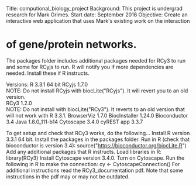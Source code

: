 Title: computional_biology_project
Background: This project is undergrad research
for Mark Grimes. 
Start date: September 2016
Objective: Create an interactive web application
that uses Mark's existing work on the interaction
# of gene/protein networks. 

The packages folder includes additional packages 
needed for RCy3 to run and some for RCyjs to run. 
R will notify you if more dependencies are needed. 
Install these if R instructs. 

Versions:
R 		3.3.1 64 bit
RCyjs 		1.7.0	
		NOTE: Do not install RCyjs with 
		biocLite("RCyjs"). It will revert 
		you to an old version.  
RCy3		1.2.0	
		NOTE: Do not install with 
		biocLite("RCy3"). It reverts to 
		an old version that will not work 
		with R 3.3.1. 
BrowserViz 	1.7.0
BiocInstaller 	1.24.0
Bioconductor	3.4
Java		1.8.0_111-b14
Cytoscape 	3.4.0
cyREST app	3.3.7

To get setup and check that RCy3 works, do the following...
Install R version 3.3.1 64 bit. 
Install the packages in the packages folder.
Run in R (check that bioconductor is version 3.4): 
source("https://bioconductor.org/biocLite.R") 
Add any additional packages that R instructs. 
Load libraries in R:
library(RCy3)
Install Cytoscape version 3.4.0. 
Turn on Cytoscape.
Run the following in R to make the connection:
cy <- CytoscapeConnection()
For additional instructions read the RCy3_documentation pdf. 
Note that some instructions in the pdf may or may not be outdated.
